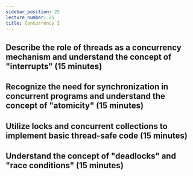 ```yaml
---
sidebar_position: 25
lecture_number: 25
title: Concurrency I
---
```


## Describe the role of threads as a concurrency mechanism and understand the concept of "interrupts" (15 minutes)

## Recognize the need for synchronization in concurrent programs and understand the concept of "atomicity" (15 minutes)

## Utilize locks and concurrent collections to implement basic thread-safe code (15 minutes)

## Understand the concept of "deadlocks" and "race conditions" (15 minutes)


